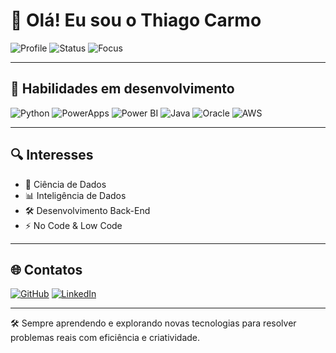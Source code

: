# 👋 Olá! Eu sou o Thiago Carmo

![Profile](https://img.shields.io/badge/Profissão-Analista%20de%20Infraestrutura-blue)
![Status](https://img.shields.io/badge/Always-Learning-brightgreen)
![Focus](https://img.shields.io/badge/Área-Ciência%20de%20Dados%20%7C%20Back-End-orange)

---

## 🚀 Habilidades em desenvolvimento

![Python](https://img.shields.io/badge/Python-3776AB?logo=python&logoColor=white)
![PowerApps](https://img.shields.io/badge/PowerApps-742774?logo=powerapps&logoColor=white)
![Power BI](https://img.shields.io/badge/Power%20BI-F2C811?logo=powerbi&logoColor=black)
![Java](https://img.shields.io/badge/Java-007396?logo=java&logoColor=white)
![Oracle](https://img.shields.io/badge/Oracle-F80000?logo=oracle&logoColor=white)
![AWS](https://img.shields.io/badge/AWS-232F3E?logo=amazon-aws&logoColor=white)

---

## 🔍 Interesses

- 🧠 Ciência de Dados  
- 📊 Inteligência de Dados  
- 🛠️ Desenvolvimento Back-End  
- ⚡ No Code & Low Code  

---

## 🌐 Contatos

[![GitHub](https://img.shields.io/badge/GitHub-carmothg-181717?logo=github)](https://github.com/carmothg)
[![LinkedIn](https://img.shields.io/badge/LinkedIn-carmothg-0077B5?logo=linkedin&logoColor=white)](https://www.linkedin.com/in/carmothg)

---

🛠️ Sempre aprendendo e explorando novas tecnologias para resolver problemas reais com eficiência e criatividade.
